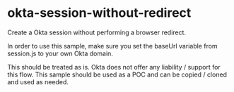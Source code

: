 # okta-session-without-redirect
Create a Okta session without performing a browser redirect.


In order to use this sample, make sure you set the baseUrl variable from session.js to your own Okta domain. 

This should be treated as is. Okta does not offer any liability / support for this flow. This sample should be used as a POC and can be copied / cloned and used as needed.
